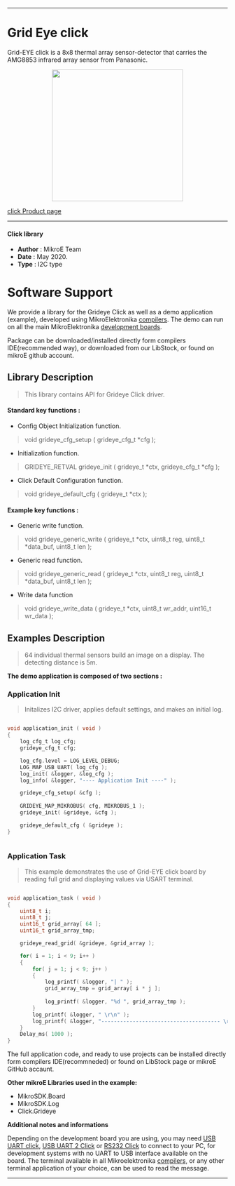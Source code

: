 
---
# Grid Eye click

Grid-EYE click is a 8x8 thermal array sensor-detector that carries the AMG8853 infrared array sensor from Panasonic.

<p align="center">
  <img src="https://download.mikroe.com/images/click_for_ide/grideye_click.png" height=300px>
</p>

[click Product page](<https://www.mikroe.com/grid-eye-click>)

---


#### Click library 

- **Author**        : MikroE Team
- **Date**          : May 2020.
- **Type**          : I2C type


# Software Support

We provide a library for the Grideye Click 
as well as a demo application (example), developed using MikroElektronika 
[compilers](https://shop.mikroe.com/compilers). 
The demo can run on all the main MikroElektronika [development boards](https://shop.mikroe.com/development-boards).

Package can be downloaded/installed directly form compilers IDE(recommended way), or downloaded from our LibStock, or found on mikroE github account. 

## Library Description

> This library contains API for Grideye Click driver.

#### Standard key functions :

- Config Object Initialization function.
> void grideye_cfg_setup ( grideye_cfg_t *cfg ); 
 
- Initialization function.
> GRIDEYE_RETVAL grideye_init ( grideye_t *ctx, grideye_cfg_t *cfg );

- Click Default Configuration function.
> void grideye_default_cfg ( grideye_t *ctx );


#### Example key functions :

- Generic write function.
> void grideye_generic_write ( grideye_t *ctx, uint8_t reg, uint8_t *data_buf, uint8_t len );
 
- Generic read function.
> void grideye_generic_read ( grideye_t *ctx,  uint8_t reg, uint8_t *data_buf, uint8_t len );

- Write data function
> void grideye_write_data ( grideye_t *ctx, uint8_t wr_addr, uint16_t wr_data );

## Examples Description

> 64 individual thermal sensors build an image on a display. The detecting distance is 5m.

**The demo application is composed of two sections :**

### Application Init 

> Initalizes I2C driver, applies default settings, and makes an initial log.

```c

void application_init ( void )
{
    log_cfg_t log_cfg;
    grideye_cfg_t cfg;

    log_cfg.level = LOG_LEVEL_DEBUG;
    LOG_MAP_USB_UART( log_cfg );
    log_init( &logger, &log_cfg );
    log_info( &logger, "---- Application Init ----" );

    grideye_cfg_setup( &cfg );
    
    GRIDEYE_MAP_MIKROBUS( cfg, MIKROBUS_1 );
    grideye_init( &grideye, &cfg );

    grideye_default_cfg ( &grideye );
}
  
```

### Application Task

> This example demonstrates the use of Grid-EYE click board by reading full grid and displaying values via USART terminal.

```c

void application_task ( void )
{
    uint8_t i;
    uint8_t j;
    uint16_t grid_array[ 64 ];
    uint16_t grid_array_tmp;

    grideye_read_grid( &grideye, &grid_array );

    for( i = 1; i < 9; i++ )
    {
        for( j = 1; j < 9; j++ )
        {
            log_printf( &logger, "| " );
            grid_array_tmp = grid_array[ i * j ];
            
            log_printf( &logger, "%d ", grid_array_tmp );
        }
        log_printf( &logger, " \r\n" );
        log_printf( &logger, "-------------------------------------- \r\n" );
    }
    Delay_ms( 1000 );
}  

```

The full application code, and ready to use projects can be  installed directly form compilers IDE(recommneded) or found on LibStock page or mikroE GitHub accaunt.

**Other mikroE Libraries used in the example:** 

- MikroSDK.Board
- MikroSDK.Log
- Click.Grideye

**Additional notes and informations**

Depending on the development board you are using, you may need 
[USB UART click](https://shop.mikroe.com/usb-uart-click), 
[USB UART 2 Click](https://shop.mikroe.com/usb-uart-2-click) or 
[RS232 Click](https://shop.mikroe.com/rs232-click) to connect to your PC, for 
development systems with no UART to USB interface available on the board. The 
terminal available in all Mikroelektronika 
[compilers](https://shop.mikroe.com/compilers), or any other terminal application 
of your choice, can be used to read the message.



---
